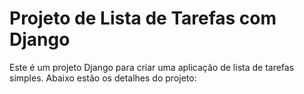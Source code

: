 # Projeto de Lista de Tarefas com Django

Este é um projeto Django para criar uma aplicação de lista de tarefas simples. Abaixo estão os detalhes do projeto:
